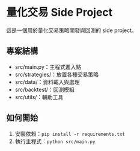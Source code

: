 # 量化交易 Side Project

這是一個用於量化交易策略開發與回測的 side project。

## 專案結構
- src/main.py：主程式進入點
- src/strategies/：放置各種交易策略
- src/data/：資料載入與處理
- src/backtest/：回測模組
- src/utils/：輔助工具

## 如何開始
1. 安裝依賴：`pip install -r requirements.txt`
2. 執行主程式：`python src/main.py`
